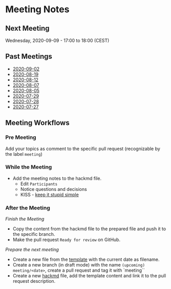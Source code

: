 # Meeting Notes

## Next Meeting
Wednesday, 2020-09-09 - 17:00 to 18:00 (CEST) 

## Past Meetings
- [2020-09-02](./2020-09-02.md)
- [2020-08-19](./2020-08-19.md)
- [2020-08-12](./2020-08-12.md)
- [2020-08-07](./2020-08-07.md)
- [2020-08-05](./2020-08-05.md)
- [2020-07-29](./2020-07-29.md)
- [2020-07-28](./2020-07-28.md)
- [2020-07-27](./2020-07-27.md)


## Meeting Workflows
### Pre Meeting
Add your topics as comment to the specific pull request (recognizable by the label `meeting`) 

### While the Meeting
- Add the meeting notes to the hackmd file.
    - Edit `Participants`
    - Notice questions and decisions
    - KISS - [keep it stupid simple](https://en.wikipedia.org/wiki/KISS_principle)

### After the Meeting
*Finish the Meeting*
- Copy the content from the hackmd file to the prepared file and push it to the specific branch.
- Make the pull request `Ready for review` on GitHub.

*Prepare the next meeting*
- Create a new file from the [template](_template.md) with the current date as filename.
- Create a new branch (in draft mode) with the name `(upcoming) meeting/<date>`, create a pull request and tag it with `meeting``
- Create a new [hackmd](https://hackmd.io/) file, add the template content and link it to the pull request description.
